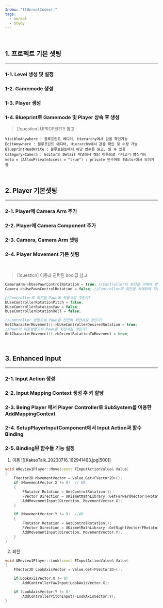 ```yaml
---
Index: "[[UnrealIndex]]"
tags:
  - unreal
  - Study
---
```

   
## 1. 프로젝트 기본 셋팅
---
### 1-1. Level 생성 및 설정
### 1-2. Gamemode 생성
### 1-3. Player 생성
### 1-4. Blueprint로 Gamemode 및 Player 상속 후 생성

> [!question] UPROPERTY 참고
```
VisibleAnywhere : 블루프린트 에디터, Hierarchy에서 값을 확인가능
EditAnywhere : 블루프린트 에디터, Hierarchy에서 값을 확인 및 수정 가능
BlueprintReadWrite : 블루프린트에서 해당 변수를 읽고, 쓸 수 있음
Category=Camera : Editor의 Detail 패널에서 해당 이름으로 카테고리 명칭가능
meta = (AllowPrivateAccess = "true") : private 변수여도 Editor에서 보이게 함
```
   
   
## 2. Player 기본셋팅
---
### 2-1. Player에 Camera Arm 추가
### 2-2. Player에 Camera Component 추가
### 2-3. Camera, Camera Arm 셋팅
### 2-4. Player Movement 기본 셋팅
   
> [!question] 이동과 관련된 bool값 참고
```cpp
CameraArm->bUsePawnControlRotation = true; //Controller의 회전을 카메라 암에 적용시킬것인가?
Camera->bUsePawnControlRotation = false; //Controller의 회전을 카메라에 적용시킬것인가?

//Controller의 회전을 Pawn에 적용시킬 것인가?
bUseControllerRotationPitch = false;
bUseControllerRotationYaw = false;
bUseControllerRotationRoll = false;

//Controller 방향으로 Pawn을 천천히 회전시킬 것인가?
GetCharacterMovement()->bUseControllerDesiredRotation = true;
//Pawn의 이동방향으로 Pawn을 회전시킬 것인가?
GetCharacterMovement()->bOrientRotationToMovement = true;
```
   
   
## 3. Enhanced Input 
---
### 2-1. Input Action 생성
### 2-2. Input Mapping Context 생성 후 키 할당
### 2-3. Being Player 에서 Player Controller로 SubSystem을 이용한 AddMappingContext
### 2-4. SetupPlayerInputComponent에서 Input Action과 함수 Binding
### 2-5. Binding된 함수들 기능 설정
1) 이동
![[KakaoTalk_20230716_162941463.jpg|500]]
```cpp
void AReview1Player::Move(const FInputActionValue& Value)
{
	FVector2D MovementVector = Value.Get<FVector2D>();
	if (MovementVector.X != 0)	// WS
	{
		FRotator Rotation = GetControlRotation();
		FVector Direction = UKismetMathLibrary::GetForwardVector(FRotator(0, Rotation.Yaw, 0));
		AddMovementInput(Direction, MovementVector.X);
	}

	if (MovementVector.Y != 0)	//AD
	{
		FRotator Rotation = GetControlRotation();
		FVector Direction = UKismetMathLibrary::GetRightVector(FRotator(0, Rotation.Yaw, 0));
		AddMovementInput(Direction, MovementVector.Y);
	}
}
```
2) 회전
```cpp
void AReview1Player::Look(const FInputActionValue& Value)
{
	FVector2D LookAxisVector = Value.Get<FVector2D>();

	if(LookAxisVector.X != 0)
		AddControllerYawInput(LookAxisVector.X);

	if (LookAxisVector.Y != 0)
		AddControllerPitchInput(-LookAxisVector.Y);
}
```



